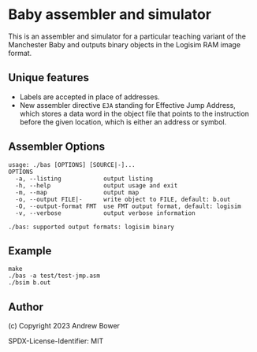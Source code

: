 # Baby assembler and simulator

This is an assembler and simulator for a particular teaching variant of the Manchester Baby and outputs binary objects in the Logisim RAM image format.

## Unique features

- Labels are accepted in place of addresses.
- New assembler directive `EJA` standing for Effective Jump Address, which stores a data word in the object file that points to the instruction before the given location, which is either an address or symbol.

## Assembler Options

```
usage: ./bas [OPTIONS] [SOURCE|-]...
OPTIONS
  -a, --listing            output listing
  -h, --help               output usage and exit
  -m, --map                output map
  -o, --output FILE|-      write object to FILE, default: b.out
  -O, --output-format FMT  use FMT output format, default: logisim
  -v, --verbose            output verbose information

./bas: supported output formats: logisim binary
```

## Example

```
make
./bas -a test/test-jmp.asm
./bsim b.out
```

## Author

(c) Copyright 2023 Andrew Bower

SPDX-License-Identifier: MIT
